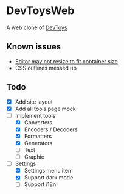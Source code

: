 # DevToysWeb

A web clone of [DevToys](https://github.com/veler/DevToys)

## Known issues

- [Editor may not resize to fit container size](https://github.com/suren-atoyan/monaco-react/issues/346)
- CSS outlines messed up

## Todo

- [x] Add site layout
- [x] Add all tools page mock
- [ ] Implement tools
  - [x] Converters
  - [x] Encoders / Decoders
  - [x] Formatters
  - [x] Generators
  - [ ] Text
  - [ ] Graphic
- [ ] Settings
  - [x] Settings menu item
  - [x] Support dark mode
  - [ ] Support i18n
